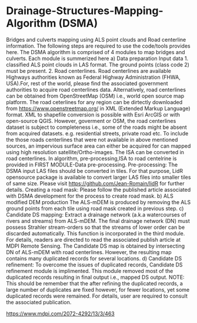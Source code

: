 # Drainage-Structures-Mapping-Algorithm (DSMA)
Bridges and culverts mapping using ALS point clouds and Road centerline information. 
The following steps are required to use the code/tools provides here.
The DSMA algorithm is comprised of 4 modules to map bridges and culverts. Each module is summerized here
a) Data preparation
  Input data 1. classified ALS point clouds in LAS format. The ground points (class code 2) must be present.
             2. Road centerlines. Road centerlines are available Highways authorities known as Federal Highway Administration (FHWA, USA).For, rest of the world, please find the associated government authorities to acquire road centerlines data. Alternatively, road centerlines can be obtained from OpenStreetMap (OSM) i.e., world open source map platform. The road ceterlines for any region can be dirtectly downloaded from https://www.openstreetmap.org/ in XML (Extended Markup Language) format. XML to shapefile conversion is possible with Esri ArcGIS or with open-source QGIS.
             However, goverment or OSM, the road centerlines dataset is subject to completeness i.e., some of the roads might be absent from acquired datasets. e.g. residential streets, private road etc. To include the those roads centerlines that were not available in above mentioned sources, an impervious surface area can either be acquired for can mapped using high resolution satellite/Ortho-images. The ISA can be converted in road centerlines. In algorithm, pre-processing,ISA to road centelrine is provided in FIRST MODULE-Data pre-processing.
Pre-processing: The DSMA input LAS files should be converted in tiles. For that purpose, LidR opensource package is available to convert larger LAS files into smaller tiles of same size. Please visit https://github.com/Jean-Romain/lidR for further details.
Creating a road mask: Please follow the published article associated with DSMA development for the process to create road mask.
b) ALS modified DEM production
   The ALS-mDEM is produced by removing the ALS ground points from each tile using road mask created in previous step.
c) Candidate DS mapping: Extract a drainage network (a.k.a watercourses of rivers and streams) from ALS-mDEM. The final drainage network (DN) must possess Strahler stream-orders so that the streams of lower order can be discarded automatically. This function is incorporated in the third module. For details, readers are directed to read the associated publish article at MDPI Remote Sensing. The Candidate DS map is obtained by intersecting DN of ALS-mDEM with road centerlines. However, the resulting map contains many duplicated records for several locations. 
d) Candidate DS refinement: To overcome the issues of duplicated records, Candidate DS refinement module is implimented. This module removed most of the duplicated records resulting in final output i.e., mapped DS output.
 NOTE: This should be remember that the after refining the duplicated records, a large number of duplicates are fixed however, for fewer locations, yet some duplicated records were remained. For details, user are required to consult the associated publication.

https://www.mdpi.com/2072-4292/13/3/463
